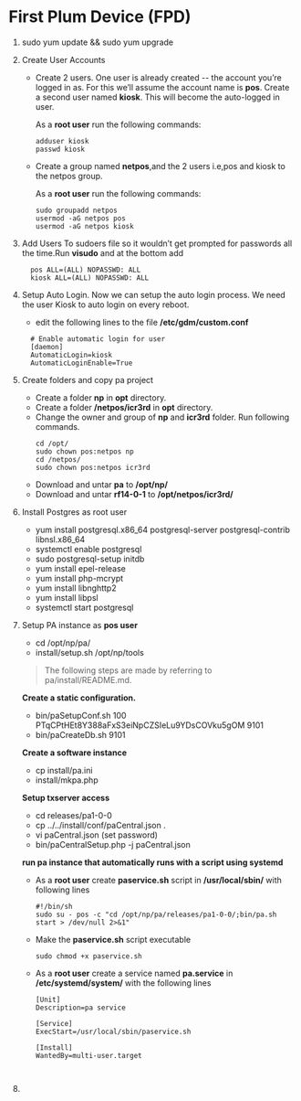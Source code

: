 # First Plum Device (FPD)

1. sudo yum update && sudo yum upgrade
2. Create User Accounts
   * Create 2 users. One user is already created -- the account you’re logged in as. For this we’ll assume the account name        is __pos__. Create a second user named __kiosk__. This will become the auto-logged in user.<br>
   
     As a __root user__ run the following commands:
     ~~~
     adduser kiosk
     passwd kiosk
     ~~~  
   * Create a group named __netpos__,and the 2 users i.e,pos and kiosk to the netpos group.<br>
   
     As a __root user__ run the following commands:
     ~~~
     sudo groupadd netpos
     usermod -aG netpos pos
     usermod -aG netpos kiosk
3. Add Users To sudoers file so it wouldn’t get prompted for passwords all the time.Run __visudo__ and at the bottom add
    ~~~
      pos ALL=(ALL) NOPASSWD: ALL
      kiosk ALL=(ALL) NOPASSWD: ALL
4. Setup Auto Login. Now we can setup the auto login process. We need the user Kiosk to auto login on every reboot. 
   * edit the following lines to the file __/etc/gdm/custom.conf__
    ~~~~~ 
      # Enable automatic login for user
      [daemon]
      AutomaticLogin=kiosk
      AutomaticLoginEnable=True
    ~~~~~ 
5. Create folders and copy pa project
   * Create a folder __np__ in __opt__ directory.
   * Create a folder __/netpos/icr3rd__ in __opt__ directory.
   * Change the owner and group of __np__ and __icr3rd__ folder. Run following commands. 
     ~~~
     cd /opt/
     sudo chown pos:netpos np
     cd /netpos/
     sudo chown pos:netpos icr3rd
   * Download and untar  __pa__ to __/opt/np/__
   * Download and untar  __rf14-0-1__ to __/opt/netpos/icr3rd/__
   
7. Install Postgres as root user
   * yum install postgresql.x86_64  postgresql-server postgresql-contrib  libnsl.x86_64
   * systemctl enable postgresql
   * sudo postgresql-setup initdb 
   * yum install epel-release
   * yum install php-mcrypt
   * yum install libnghttp2
   * yum install libpsl
   * systemctl start postgresql
8. Setup PA instance as __pos user__
   * cd /opt/np/pa/
   * install/setup.sh /opt/np/tools
  
    >The following steps are made by referring to pa/install/README.md.<br>
    
   __Create a static configuration.__
     * bin/paSetupConf.sh 100 PTqCPtHEt8Y388aFxS3eiNpCZSIeLu9YDsCOVku5gOM 9101
     * bin/paCreateDb.sh 9101 <br>

   __Create a software instance__
     * cp install/pa.ini
     * install/mkpa.php <br>

   __Setup txserver access__
     * cd releases/pa1-0-0
     * cp ../../install/conf/paCentral.json .
     * vi paCentral.json                (set password)
     * bin/paCentralSetup.php -j paCentral.json <br>

   __run pa instance that automatically runs with a script using systemd__
     * As a __root user__ create __paservice.sh__ script in __/usr/local/sbin/__ with following lines
         ~~~~
         #!/bin/sh
         sudo su - pos -c "cd /opt/np/pa/releases/pa1-0-0/;bin/pa.sh start > /dev/null 2>&1"
     * Make the __paservice.sh__ script executable
         ~~~~
         sudo chmod +x paservice.sh
     * As a __root user__ create a service named __pa.service__ in __/etc/systemd/system/__ with the following lines
        ~~~~
        [Unit]
        Description=pa service

        [Service]
        ExecStart=/usr/local/sbin/paservice.sh

        [Install]
        WantedBy=multi-user.target

      
9. 

